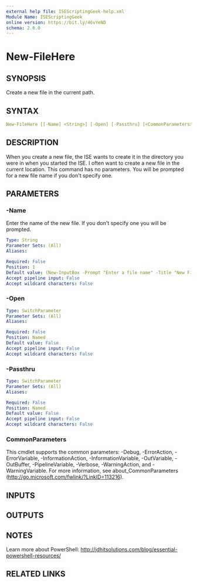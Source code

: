```yaml
---
external help file: ISEScriptingGeek-help.xml
Module Name: ISEScriptingGeek
online version: https://bit.ly/46vYeND
schema: 2.0.0
---
```


# New-FileHere

## SYNOPSIS

Create a new file in the current path.

## SYNTAX

```yaml
New-FileHere [[-Name] <String>] [-Open] [-Passthru] [<CommonParameters>]
```

## DESCRIPTION

When you create a new file, the ISE wants to create it in the directory you were in when you started the ISE.
I often want to create a new file in the current location. This command has no parameters. You will be prompted for a new file name if you don't specify one.


## PARAMETERS

### -Name

Enter the name of the new file. If you don't specify one you will be prompted.

```yaml
Type: String
Parameter Sets: (All)
Aliases:

Required: False
Position: 1
Default value: (New-InputBox -Prompt "Enter a file name" -Title "New File" -Default "MyUntitled.ps1")
Accept pipeline input: False
Accept wildcard characters: False
```

### -Open

```yaml
Type: SwitchParameter
Parameter Sets: (All)
Aliases:

Required: False
Position: Named
Default value: False
Accept pipeline input: False
Accept wildcard characters: False
```

### -Passthru

```yaml
Type: SwitchParameter
Parameter Sets: (All)
Aliases:

Required: False
Position: Named
Default value: False
Accept pipeline input: False
Accept wildcard characters: False
```

### CommonParameters

This cmdlet supports the common parameters: -Debug, -ErrorAction, -ErrorVariable, -InformationAction, -InformationVariable, -OutVariable, -OutBuffer, -PipelineVariable, -Verbose, -WarningAction, and -WarningVariable.
For more information, see about_CommonParameters (http://go.microsoft.com/fwlink/?LinkID=113216).

## INPUTS

## OUTPUTS

## NOTES

Learn more about PowerShell: http://jdhitsolutions.com/blog/essential-powershell-resources/

## RELATED LINKS
